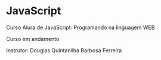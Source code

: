 # JavaScript

Curso Alura de JavaScript: Programando na linguagem WEB

Curso em andamento

Instrutor: Douglas Quintanilha Barbosa Ferreira
